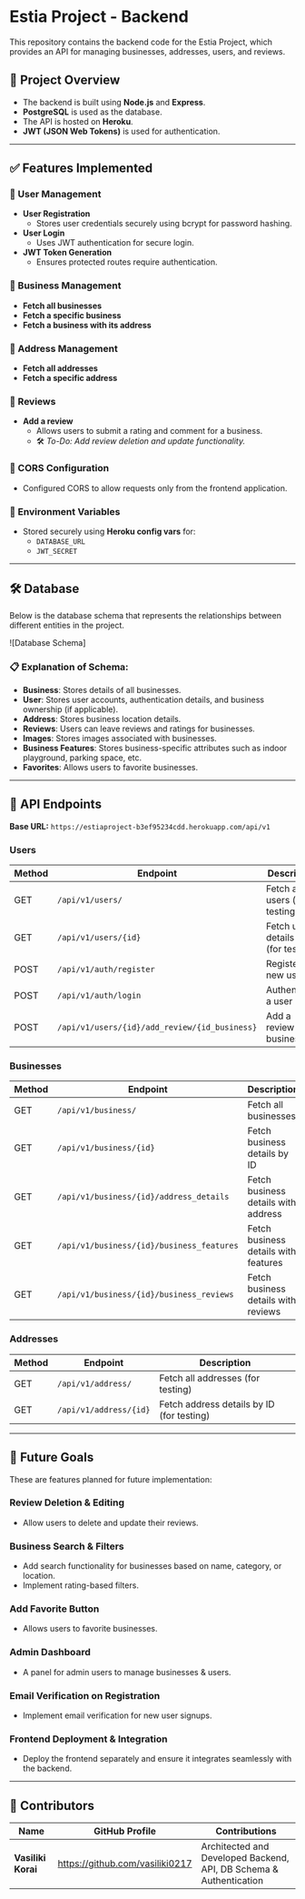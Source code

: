 # Estia Project - Backend
This repository contains the backend code for the Estia Project, which provides an API for managing businesses, addresses, users, and reviews.

## 📌 Project Overview
* The backend is built using **Node.js** and **Express**.
* **PostgreSQL** is used as the database.
* The API is hosted on **Heroku**.
* **JWT (JSON Web Tokens)** is used for authentication.

---
  
## ✅ Features Implemented

### 🔹 User Management
- **User Registration**  
  - Stores user credentials securely using bcrypt for password hashing.
- **User Login**  
  - Uses JWT authentication for secure login.
- **JWT Token Generation**  
  - Ensures protected routes require authentication.

### 🔹 Business Management
- **Fetch all businesses**
- **Fetch a specific business**
- **Fetch a business with its address**

### 🔹 Address Management
- **Fetch all addresses**
- **Fetch a specific address**

### 🔹 Reviews
- **Add a review**  
  - Allows users to submit a rating and comment for a business.  
  - 🛠 *To-Do: Add review deletion and update functionality.*

### 🔹 CORS Configuration
- Configured CORS to allow requests only from the frontend application.

### 🔹 Environment Variables
- Stored securely using **Heroku config vars** for:
  - `DATABASE_URL`
  - `JWT_SECRET`

---

## 🛠 Database

Below is the database schema that represents the relationships between different entities in the project.

![Database Schema]

### 📋 Explanation of Schema:
- **Business**: Stores details of all businesses.
- **User**: Stores user accounts, authentication details, and business ownership (if applicable).
- **Address**: Stores business location details.
- **Reviews**: Users can leave reviews and ratings for businesses.
- **Images**: Stores images associated with businesses.
- **Business Features**: Stores business-specific attributes such as indoor playground, parking space, etc.
- **Favorites**: Allows users to favorite businesses.

---

## 📡 API Endpoints
**Base URL:** `https://estiaproject-b3ef95234cdd.herokuapp.com/api/v1`

### Users

| Method | Endpoint | Description |
|--------|---------|-------------|
| GET | `/api/v1/users/` | Fetch all users (for testing) |
| GET | `/api/v1/users/{id}` | Fetch user details by ID (for testing) |
| POST | `/api/v1/auth/register` | Register a new user |
| POST | `/api/v1/auth/login` | Authenticate a user |
| POST | `/api/v1/users/{id}/add_review/{id_business}` | Add a review for a business |

### Businesses

| Method | Endpoint | Description |
|--------|---------|-------------|
| GET | `/api/v1/business/` | Fetch all businesses |
| GET | `/api/v1/business/{id}` | Fetch business details by ID |
| GET | `/api/v1/business/{id}/address_details` | Fetch business details with address |
| GET | `/api/v1/business/{id}/business_features` | Fetch business details with features |
| GET | `/api/v1/business/{id}/business_reviews` | Fetch business details with reviews |

### Addresses

| Method | Endpoint | Description |
|--------|---------|-------------|
| GET | `/api/v1/address/` | Fetch all addresses (for testing) |
| GET | `/api/v1/address/{id}` | Fetch address details by ID (for testing) |

---

## 🚀 Future Goals

These are features planned for future implementation:

### Review Deletion & Editing
- Allow users to delete and update their reviews.

### Business Search & Filters
- Add search functionality for businesses based on name, category, or location.
- Implement rating-based filters.

### Add Favorite Button
- Allows users to favorite businesses.

### Admin Dashboard
- A panel for admin users to manage businesses & users.

### Email Verification on Registration
- Implement email verification for new user signups.

### Frontend Deployment & Integration
- Deploy the frontend separately and ensure it integrates seamlessly with the backend.

---

## 🤖 Contributors
   Name | GitHub Profile | Contributions |
|------|--------------|--------------|
| **Vasiliki Korai** | https://github.com/vasiliki0217 | Architected and Developed Backend, API, DB Schema & Authentication |

